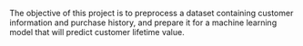 The objective of this project is to preprocess a dataset containing customer information and purchase history, and prepare it for a machine learning model that will predict customer lifetime value.